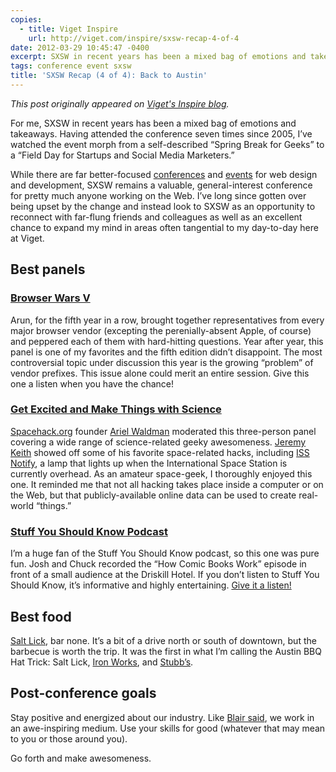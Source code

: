 ```yaml
---
copies:
  - title: Viget Inspire
    url: http://viget.com/inspire/sxsw-recap-4-of-4
date: 2012-03-29 10:45:47 -0400
excerpt: SXSW in recent years has been a mixed bag of emotions and takeaways.
tags: conference event sxsw
title: 'SXSW Recap (4 of 4): Back to Austin'
---
```


_This post originally appeared on [Viget's Inspire blog](http://viget.com/inspire/sxsw-recap-4-of-4)._

For me, SXSW in recent years has been a mixed bag of emotions and takeaways. Having attended the conference seven times since 2005, I’ve watched the event morph from a self-described “Spring Break for Geeks” to a “Field Day for Startups and Social Media Marketers.”

While there are far better-focused [conferences](http://aneventapart.com/) and [events](http://refresh-dc.org/) for web design and development, SXSW remains a valuable, general-interest conference for pretty much anyone working on the Web. I’ve long since gotten over being upset by the change and instead look to SXSW as an opportunity to reconnect with far-flung friends and colleagues as well as an excellent chance to expand my mind in areas often tangential to my day-to-day here at Viget.


## Best panels

### [Browser Wars V](http://schedule.sxsw.com/2012/events/event_IAP12185)

Arun, for the fifth year in a row, brought together representatives from every major browser vendor (excepting the perenially-absent Apple, of course) and peppered each of them with hard-hitting questions. Year after year, this panel is one of my favorites and the fifth edition didn’t disappoint. The most controversial topic under discussion this year is the growing “problem” of vendor prefixes. This issue alone could merit an entire session. Give this one a listen when you have the chance!

### [Get Excited and Make Things with Science](http://schedule.sxsw.com/2012/events/event_IAP10977)

[Spacehack.org](http://spacehack.org/) founder [Ariel Waldman](http://arielwaldman.com/) moderated this three-person panel covering a wide range of science-related geeky awesomeness. [Jeremy Keith](http://adactio.com/) showed off some of his favorite space-related hacks, including [ISS Notify](http://mechanicalintegrator.com/2011/iss-notify/), a lamp that lights up when the International Space Station is currently overhead. As an amateur space-geek, I thoroughly enjoyed this one. It reminded me that not all hacking takes place inside a computer or on the Web, but that publicly-available online data can be used to create real-world “things.”

### [Stuff You Should Know Podcast](http://schedule.sxsw.com/2012/events/event_IAP100575)

I’m a huge fan of the Stuff You Should Know podcast, so this one was pure fun. Josh and Chuck recorded the “How Comic Books Work” episode in front of a small audience at the Driskill Hotel. If you don’t listen to Stuff You Should Know, it’s informative and highly entertaining. [Give it a listen!](http://itunes.apple.com/us/podcast/stuff-you-should-know/id278981407)


## Best food

[Salt Lick](http://saltlickbbq.com/), bar none. It’s a bit of a drive north or south of downtown, but the barbecue is worth the trip. It was the first in what I’m calling the Austin BBQ Hat Trick: Salt Lick, [Iron Works](http://www.ironworksbbq.com/), and [Stubb’s](http://stubbsaustin.com/).


## Post-conference goals

Stay positive and energized about our industry. Like [Blair said](http://viget.com/inspire/sxsw-recap-3-of-4), we work in an awe-inspiring medium. Use your skills for good (whatever that may mean to you or those around you).

Go forth and make awesomeness.